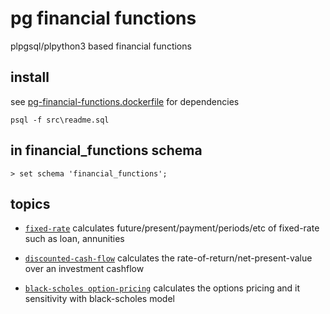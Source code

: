 # pg financial functions

plpgsql/plpython3 based financial functions

<!--
> select
>   not exists (select 1 from pg_language where lanname='plpython3u') as has_no_plpython3u
> \gset
> \if :has_no_plpython3u
>   create language plpython3u;
> \endif
-->

## install

see [pg-financial-functions.dockerfile](pg-financial-functions.dockerfile) for dependencies

```
psql -f src\readme.sql
```

## in financial_functions schema

<!--
> drop schema if exists financial_functions cascade;
> create schema financial_functions;
-->

```
> set schema 'financial_functions';
```

## topics

- [`fixed-rate`](fixed-rate.md) calculates future/present/payment/periods/etc of fixed-rate such as loan, annunities
<!--
> \ir fixed-rate.sql
-->

- [`discounted-cash-flow`](discounted-cash-flow.md) calculates the rate-of-return/net-present-value over an investment cashflow
<!--
> \ir discounted-cash-flow.sql
-->

- [`black-scholes option-pricing`](black-scholes-option-pricing.md) calculates the options pricing and it sensitivity with black-scholes model
<!--
> \ir black-scholes-option-pricing.sql
-->

<!--
> set search_path to default;
-->
